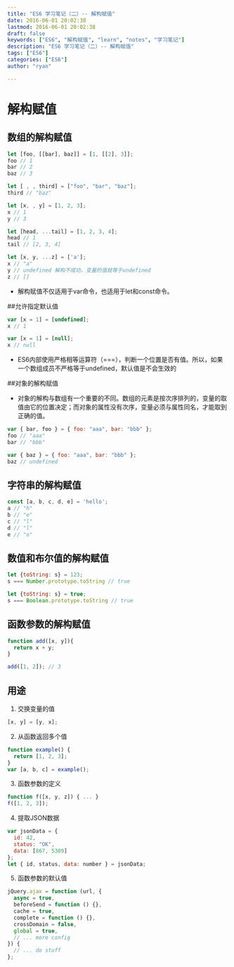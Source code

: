 ```yaml
---
title: "ES6 学习笔记（二）-- 解构赋值"
date: 2016-06-01 20:02:38
lastmod: 2016-06-01 20:02:38
draft: false
keywords: ["ES6", "解构赋值", "learn", "notes", "学习笔记"]
description: "ES6 学习笔记（二）-- 解构赋值"
tags: ["ES6"]
categories: ["ES6"]
author: "ryan"

---
```


# 解构赋值

## 数组的解构赋值

```javascript
let [foo, [[bar], baz]] = [1, [[2], 3]];
foo // 1
bar // 2
baz // 3

let [ , , third] = ["foo", "bar", "baz"];
third // "baz"

let [x, , y] = [1, 2, 3];
x // 1
y // 3

let [head, ...tail] = [1, 2, 3, 4];
head // 1
tail // [2, 3, 4]

let [x, y, ...z] = ['a'];
x // "a"
y // undefined 解构不成功，变量的值就等于undefined
z // []
```

- 解构赋值不仅适用于var命令，也适用于let和const命令。


##允许指定默认值

```javascript
var [x = 1] = [undefined];
x // 1

var [x = 1] = [null];
x // null
```

- ES6内部使用严格相等运算符（===），判断一个位置是否有值。所以，如果一个数组成员不严格等于undefined，默认值是不会生效的

##对象的解构赋值

- 对象的解构与数组有一个重要的不同。数组的元素是按次序排列的，变量的取值由它的位置决定；而对象的属性没有次序，变量必须与属性同名，才能取到正确的值。

```javascript
var { bar, foo } = { foo: "aaa", bar: "bbb" };
foo // "aaa"
bar // "bbb"

var { baz } = { foo: "aaa", bar: "bbb" };
baz // undefined
```

## 字符串的解构赋值

```javascript
const [a, b, c, d, e] = 'hello';
a // "h"
b // "e"
c // "l"
d // "l"
e // "o"
```

## 数值和布尔值的解构赋值

```javascript
let {toString: s} = 123;
s === Number.prototype.toString // true

let {toString: s} = true;
s === Boolean.prototype.toString // true
```

## 函数参数的解构赋值

```javascript
function add([x, y]){
  return x + y;
}

add([1, 2]); // 3
```

## 用途

1. 交换变量的值
```javascript
[x, y] = [y, x];
```
2. 从函数返回多个值
```javascript
function example() {
  return [1, 2, 3];
}
var [a, b, c] = example();
```
3. 函数参数的定义
```javascript
function f([x, y, z]) { ... }
f([1, 2, 3]);
```
4. 提取JSON数据
```javascript
var jsonData = {
  id: 42,
  status: "OK",
  data: [867, 5309]
};
let { id, status, data: number } = jsonData;
```
5. 函数参数的默认值
```javascript
jQuery.ajax = function (url, {
  async = true,
  beforeSend = function () {},
  cache = true,
  complete = function () {},
  crossDomain = false,
  global = true,
  // ... more config
}) {
  // ... do stuff
};
```
